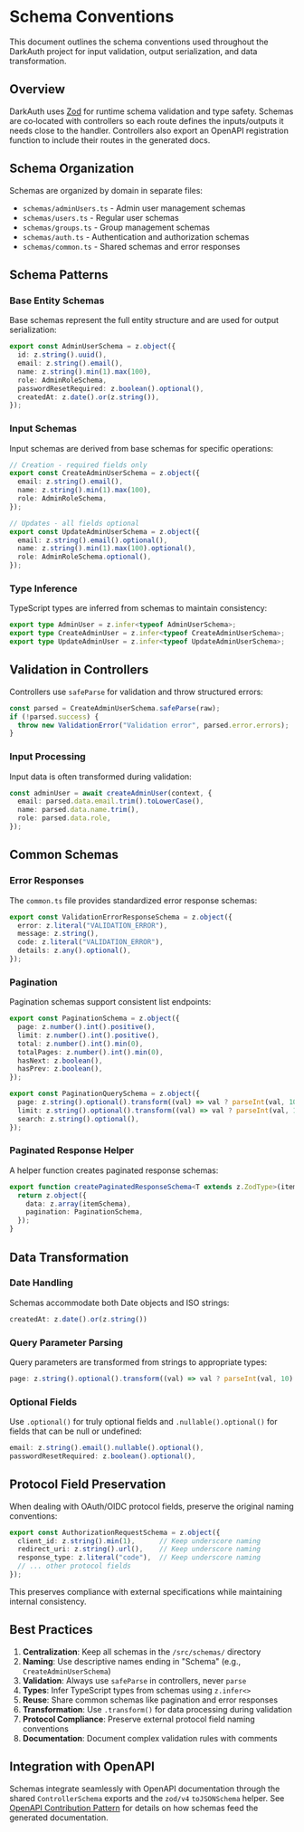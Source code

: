 # Schema Conventions

This document outlines the schema conventions used throughout the DarkAuth project for input validation, output serialization, and data transformation.

## Overview

DarkAuth uses [Zod](https://zod.dev/) for runtime schema validation and type safety. Schemas are co‑located with controllers so each route defines the inputs/outputs it needs close to the handler. Controllers also export an OpenAPI registration function to include their routes in the generated docs.

## Schema Organization

Schemas are organized by domain in separate files:

- `schemas/adminUsers.ts` - Admin user management schemas
- `schemas/users.ts` - Regular user schemas  
- `schemas/groups.ts` - Group management schemas
- `schemas/auth.ts` - Authentication and authorization schemas
- `schemas/common.ts` - Shared schemas and error responses

## Schema Patterns

### Base Entity Schemas

Base schemas represent the full entity structure and are used for output serialization:

```typescript
export const AdminUserSchema = z.object({
  id: z.string().uuid(),
  email: z.string().email(),
  name: z.string().min(1).max(100),
  role: AdminRoleSchema,
  passwordResetRequired: z.boolean().optional(),
  createdAt: z.date().or(z.string()),
});
```

### Input Schemas

Input schemas are derived from base schemas for specific operations:

```typescript
// Creation - required fields only
export const CreateAdminUserSchema = z.object({
  email: z.string().email(),
  name: z.string().min(1).max(100),
  role: AdminRoleSchema,
});

// Updates - all fields optional
export const UpdateAdminUserSchema = z.object({
  email: z.string().email().optional(),
  name: z.string().min(1).max(100).optional(),  
  role: AdminRoleSchema.optional(),
});
```

### Type Inference

TypeScript types are inferred from schemas to maintain consistency:

```typescript
export type AdminUser = z.infer<typeof AdminUserSchema>;
export type CreateAdminUser = z.infer<typeof CreateAdminUserSchema>;
export type UpdateAdminUser = z.infer<typeof UpdateAdminUserSchema>;
```

## Validation in Controllers

Controllers use `safeParse` for validation and throw structured errors:

```typescript
const parsed = CreateAdminUserSchema.safeParse(raw);
if (!parsed.success) {
  throw new ValidationError("Validation error", parsed.error.errors);
}
```

### Input Processing

Input data is often transformed during validation:

```typescript
const adminUser = await createAdminUser(context, {
  email: parsed.data.email.trim().toLowerCase(),
  name: parsed.data.name.trim(),
  role: parsed.data.role,
});
```

## Common Schemas

### Error Responses

The `common.ts` file provides standardized error response schemas:

```typescript
export const ValidationErrorResponseSchema = z.object({
  error: z.literal("VALIDATION_ERROR"),
  message: z.string(),
  code: z.literal("VALIDATION_ERROR"),
  details: z.any().optional(),
});
```

### Pagination

Pagination schemas support consistent list endpoints:

```typescript
export const PaginationSchema = z.object({
  page: z.number().int().positive(),
  limit: z.number().int().positive(),
  total: z.number().int().min(0),
  totalPages: z.number().int().min(0),
  hasNext: z.boolean(),
  hasPrev: z.boolean(),
});

export const PaginationQuerySchema = z.object({
  page: z.string().optional().transform((val) => val ? parseInt(val, 10) : 1),
  limit: z.string().optional().transform((val) => val ? parseInt(val, 10) : 20),
  search: z.string().optional(),
});
```

### Paginated Response Helper

A helper function creates paginated response schemas:

```typescript
export function createPaginatedResponseSchema<T extends z.ZodType>(itemSchema: T) {
  return z.object({
    data: z.array(itemSchema),
    pagination: PaginationSchema,
  });
}
```

## Data Transformation

### Date Handling

Schemas accommodate both Date objects and ISO strings:

```typescript
createdAt: z.date().or(z.string())
```

### Query Parameter Parsing

Query parameters are transformed from strings to appropriate types:

```typescript
page: z.string().optional().transform((val) => val ? parseInt(val, 10) : 1)
```

### Optional Fields

Use `.optional()` for truly optional fields and `.nullable().optional()` for fields that can be null or undefined:

```typescript
email: z.string().email().nullable().optional(),
passwordResetRequired: z.boolean().optional(),
```

## Protocol Field Preservation

When dealing with OAuth/OIDC protocol fields, preserve the original naming conventions:

```typescript
export const AuthorizationRequestSchema = z.object({
  client_id: z.string().min(1),      // Keep underscore naming
  redirect_uri: z.string().url(),    // Keep underscore naming
  response_type: z.literal("code"),  // Keep underscore naming
  // ... other protocol fields
});
```

This preserves compliance with external specifications while maintaining internal consistency.

## Best Practices

1. **Centralization**: Keep all schemas in the `/src/schemas/` directory
2. **Naming**: Use descriptive names ending in "Schema" (e.g., `CreateAdminUserSchema`)
3. **Validation**: Always use `safeParse` in controllers, never `parse`
4. **Types**: Infer TypeScript types from schemas using `z.infer<>`
5. **Reuse**: Share common schemas like pagination and error responses
6. **Transformation**: Use `.transform()` for data processing during validation
7. **Protocol Compliance**: Preserve external protocol field naming conventions
8. **Documentation**: Document complex validation rules with comments

## Integration with OpenAPI

Schemas integrate seamlessly with OpenAPI documentation through the shared `ControllerSchema` exports and the `zod/v4` `toJSONSchema` helper. See [OpenAPI Contribution Pattern](./openapi-patterns.md) for details on how schemas feed the generated documentation.
